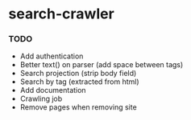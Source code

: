 search-crawler
==============


### TODO

- Add authentication
- Better text() on parser (add space between tags)
- Search projection (strip body field)
- Search by tag (extracted from html)
- Add documentation
- Crawling job
- Remove pages when removing site

